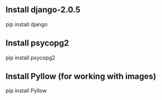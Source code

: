 ## Install django-2.0.5

pip install django

## Install psycopg2

pip install psycopg2

## Install Pyllow (for working with images)

pip install Pyllow